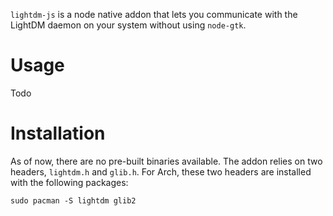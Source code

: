 `lightdm-js` is a node native addon that lets you communicate with the LightDM daemon on your system without using `node-gtk`.
# Usage
Todo

# Installation
As of now, there are no pre-built binaries available.
The addon relies on two headers, `lightdm.h` and `glib.h`.
For Arch, these two headers are installed with the following packages:
```
sudo pacman -S lightdm glib2
```
